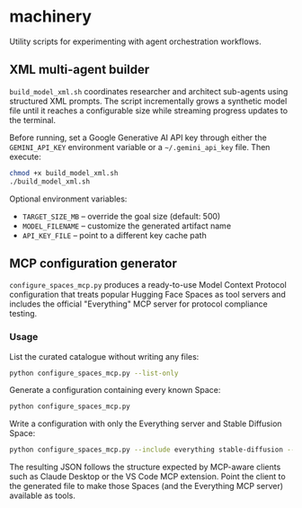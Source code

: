 # machinery

Utility scripts for experimenting with agent orchestration workflows.

## XML multi-agent builder

`build_model_xml.sh` coordinates researcher and architect sub-agents using
structured XML prompts. The script incrementally grows a synthetic model file
until it reaches a configurable size while streaming progress updates to the
terminal.

Before running, set a Google Generative AI API key through either the
`GEMINI_API_KEY` environment variable or a `~/.gemini_api_key` file. Then
execute:

```bash
chmod +x build_model_xml.sh
./build_model_xml.sh
```

Optional environment variables:

* `TARGET_SIZE_MB` – override the goal size (default: 500)
* `MODEL_FILENAME` – customize the generated artifact name
* `API_KEY_FILE` – point to a different key cache path

## MCP configuration generator

`configure_spaces_mcp.py` produces a ready-to-use Model Context Protocol configuration
that treats popular Hugging Face Spaces as tool servers and includes the official
"Everything" MCP server for protocol compliance testing.

### Usage

List the curated catalogue without writing any files:

```bash
python configure_spaces_mcp.py --list-only
```

Generate a configuration containing every known Space:

```bash
python configure_spaces_mcp.py
```

Write a configuration with only the Everything server and Stable Diffusion Space:

```bash
python configure_spaces_mcp.py --include everything stable-diffusion --output custom_mcp.json
```

The resulting JSON follows the structure expected by MCP-aware clients such as Claude
Desktop or the VS Code MCP extension. Point the client to the generated file to make
those Spaces (and the Everything MCP server) available as tools.
